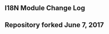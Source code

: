I18N Module Change Log
----------------------

Repository forked June 7, 2017
------------------------------
